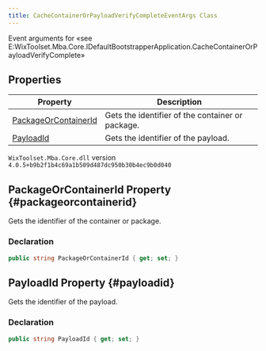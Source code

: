 ```yaml
---
title: CacheContainerOrPayloadVerifyCompleteEventArgs Class
---
```

Event arguments for «see E:WixToolset.Mba.Core.IDefaultBootstrapperApplication.CacheContainerOrPayloadVerifyComplete»
## Properties
| Property | Description |
| ------ | ----------- |
| [PackageOrContainerId](#packageorcontainerid) | Gets the identifier of the container or package. |
| [PayloadId](#payloadid) | Gets the identifier of the payload. |
`WixToolset.Mba.Core.dll` version `4.0.5+b9b2f1b4c69a1b509d487dc950b30b4ec9b0d040`
## PackageOrContainerId Property {#packageorcontainerid}
Gets the identifier of the container or package.
### Declaration
```cs
public string PackageOrContainerId { get; set; }
```
## PayloadId Property {#payloadid}
Gets the identifier of the payload.
### Declaration
```cs
public string PayloadId { get; set; }
```
